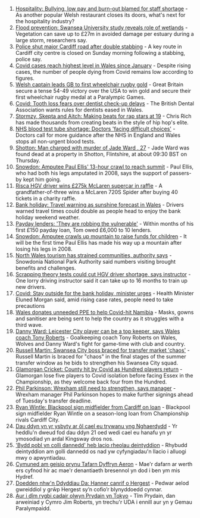 1. [Hospitality: Bullying, low pay and burn-out blamed for staff shortage](https://www.bbc.co.uk/news/uk-wales-58341916?at_medium=RSS&at_campaign=KARANGA) - As another popular Welsh restaurant closes its doors, what's next for the hospitality industry?
2. [Flood prevention: Swansea University study reveals role of wetlands](https://www.bbc.co.uk/news/uk-wales-58370371?at_medium=RSS&at_campaign=KARANGA) - Vegetation can save up to £27m in avoided damage per estuary during a large storm, researchers say.
3. [Police shut major Cardiff road after double stabbing](https://www.bbc.co.uk/news/uk-wales-58374949?at_medium=RSS&at_campaign=KARANGA) - A key route in Cardiff city centre is closed on Sunday morning following a stabbing, police say.
4. [Covid cases reach highest level in Wales since January](https://www.bbc.co.uk/news/uk-wales-58374950?at_medium=RSS&at_campaign=KARANGA) - Despite rising cases, the number of people dying from Covid remains low according to figures.
5. [Welsh captain leads GB to first wheelchair rugby gold](https://www.bbc.co.uk/sport/disability-sport/58374295?at_medium=RSS&at_campaign=KARANGA) - Great Britain secure a tense 54-49 victory over the USA to win gold and secure their first wheelchair rugby medal at a Paralympic Games.
6. [Covid: Tooth loss fears over dentist check-up delays](https://www.bbc.co.uk/news/uk-wales-58144671?at_medium=RSS&at_campaign=KARANGA) - The British Dental Association wants rules for dentists eased in Wales.
7. [Stormzy, Skepta and Aitch: Making beats for rap stars at 19](https://www.bbc.co.uk/news/uk-wales-58355499?at_medium=RSS&at_campaign=KARANGA) - Chris Rich has made thousands from creating beats in the style of hip hop's elite.
8. [NHS blood test tube shortage: Doctors 'facing difficult choices'](https://www.bbc.co.uk/news/health-58374553?at_medium=RSS&at_campaign=KARANGA) - Doctors call for more guidance after the NHS in England and Wales stops all non-urgent blood tests.
9. [Shotton: Man charged with murder of Jade Ward , 27](https://www.bbc.co.uk/news/uk-wales-58371557?at_medium=RSS&at_campaign=KARANGA) - Jade Ward was found dead at a property in Shotton, Flintshire, at about 09:30 BST on Thursday.
10. [Snowdon: Amputee Paul Ellis' 13-hour crawl to reach summit](https://www.bbc.co.uk/news/uk-wales-58371553?at_medium=RSS&at_campaign=KARANGA) - Paul Ellis, who had both his legs amputated in 2008, says the support of passers-by kept him going.
11. [Risca HGV driver wins £275k McLaren supercar in raffle](https://www.bbc.co.uk/news/uk-wales-58371549?at_medium=RSS&at_campaign=KARANGA) - A grandfather-of-three wins a McLaren 720S Spider after buying 40 tickets in a charity raffle.
12. [Bank holiday: Travel warning as sunshine forecast in Wales](https://www.bbc.co.uk/news/uk-wales-58359415?at_medium=RSS&at_campaign=KARANGA) - Drivers warned travel times could double as people head to enjoy the bank holiday weekend weather.
13. [Payday lenders: 'They are robbing the vulnerable'](https://www.bbc.co.uk/news/uk-wales-58361988?at_medium=RSS&at_campaign=KARANGA) - Within months of his first £150 payday loan, Tom owed £6,000 to 10 lenders.
14. [Snowdon: Amputee crawls up mountain to raise funds for children](https://www.bbc.co.uk/news/uk-wales-58359428?at_medium=RSS&at_campaign=KARANGA) - It will be the first time Paul Ellis has made his way up a mountain after losing his legs in 2008.
15. [North Wales tourism has strained communities, authority says](https://www.bbc.co.uk/news/uk-wales-58351077?at_medium=RSS&at_campaign=KARANGA) - Snowdonia National Park Authority said numbers visiting brought benefits and challenges.
16. [Scrapping theory tests could cut HGV driver shortage, says instructor](https://www.bbc.co.uk/news/uk-wales-58348870?at_medium=RSS&at_campaign=KARANGA) - One lorry driving instructor said it can take up to 16 months to train up new drivers.
17. [Covid: Stay outside for the bank holiday, minister urges](https://www.bbc.co.uk/news/uk-wales-58354655?at_medium=RSS&at_campaign=KARANGA) - Health Minister Eluned Morgan said, amid rising case rates, people need to take precautions
18. [Wales donates unneeded PPE to help Covid-hit Namibia](https://www.bbc.co.uk/news/uk-wales-58341479?at_medium=RSS&at_campaign=KARANGA) - Masks, gowns and sanitiser are being sent to help the country as it struggles with a third wave.
19. [Danny Ward: Leicester City player can be a top keeper, says Wales coach Tony Roberts](https://www.bbc.co.uk/sport/football/58378092?at_medium=RSS&at_campaign=KARANGA) - Goalkeeping coach Tony Roberts on Wales, Wolves and Danny Ward's fight for game-time with club and country.
20. [Russell Martin: Swansea City boss braced for transfer market 'chaos'](https://www.bbc.co.uk/sport/football/58370856?at_medium=RSS&at_campaign=KARANGA) - Russell Martin is braced for "chaos" in the final stages of the summer transfer window as he bids to strengthen his Swansea City squad.
21. [Glamorgan Cricket: County hit by Covid as Hundred players return](https://www.bbc.co.uk/sport/cricket/58378811?at_medium=RSS&at_campaign=KARANGA) - Glamorgan lose five players to Covid isolation before facing Essex in the Championship, as they welcome back four from the Hundred.
22. [Phil Parkinson: Wrexham still need to strengthen, says manager](https://www.bbc.co.uk/sport/football/58378132?at_medium=RSS&at_campaign=KARANGA) - Wrexham manager Phil Parkinson hopes to make further signings ahead of Tuesday's transfer deadline.
23. [Ryan Wintle: Blackpool sign midfielder from Cardiff on loan](https://www.bbc.co.uk/sport/football/58372288?at_medium=RSS&at_campaign=KARANGA) - Blackpool sign midfielder Ryan Wintle on a season-long loan from Championship rivals Cardiff City.
24. [Dau ddyn yn yr ysbyty ar ôl cael eu trywanu yng Nghaerdydd](https://www.bbc.co.uk/newyddion/58375313?at_medium=RSS&at_campaign=KARANGA) - Yr heddlu'n dweud fod dau ddyn 21 oed wedi cael eu hanafu yn yr ymosodiad yn ardal Kingsway dros nos.
25. ['Bydd pobl yn colli dannedd' heb lacio rheolau deintyddion](https://www.bbc.co.uk/newyddion/58358879?at_medium=RSS&at_campaign=KARANGA) - Rhybudd deintyddion am golli dannedd os nad yw cyfyngiadau'n llacio i alluogi mwy o apwyntiadau.
26. [Cymuned am geisio prynu Tafarn Dyffryn Aeron](https://www.bbc.co.uk/newyddion/58342639?at_medium=RSS&at_campaign=KARANGA) - Mae'r dafarn ar werth ers cyfnod hir ac mae'r denantiaeth bresennol yn dod i ben ym mis Hydref.
27. [Doedden nhw'n Ddyddiau Da: Hanner canrif o Hergest](https://www.bbc.co.uk/newyddion/58357416?at_medium=RSS&at_campaign=KARANGA) - Pedwar aelod gwreiddiol y grŵp Hergest sy’n cofio’r blynyddoedd cynnar.
28. [Aur i dîm rygbi cadair olwyn Prydain yn Tokyo](https://www.bbc.co.uk/newyddion/58375317?at_medium=RSS&at_campaign=KARANGA) - Tîm Prydain, dan arweiniad y Cymro Jim Roberts, yn trechu'r UDA i ennill aur yn y Gemau Paralympaidd.
